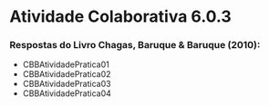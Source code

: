 # Atividade Colaborativa 6.0.3

### Respostas do Livro Chagas, Baruque & Baruque (2010):

- CBBAtividadePratica01
- CBBAtividadePratica02
- CBBAtividadePratica03
- CBBAtividadePratica04
